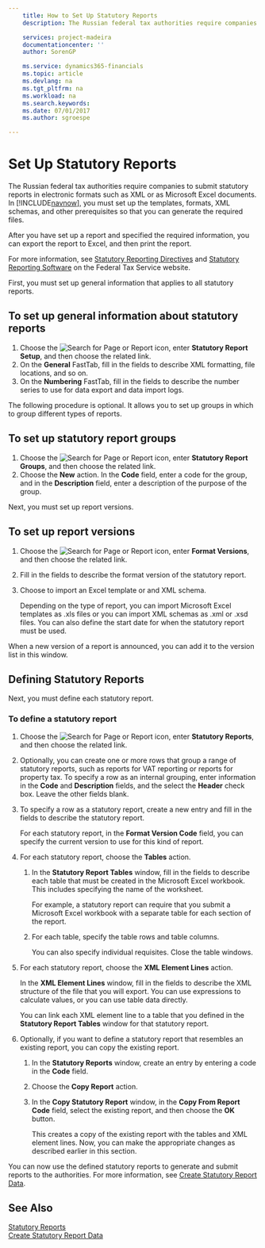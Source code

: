 ```yaml
---
    title: How to Set Up Statutory Reports
    description: The Russian federal tax authorities require companies to submit statutory reports in electronic formats such as XML or as Microsoft Excel documents. In [!INCLUDE[navnow](../../includes/navnow_md.md)], you must set up the templates, formats, XML schemas, and other prerequisites so that you can generate the required files.

    services: project-madeira 
    documentationcenter: ''
    author: SorenGP

    ms.service: dynamics365-financials
    ms.topic: article
    ms.devlang: na
    ms.tgt_pltfrm: na
    ms.workload: na
    ms.search.keywords:
    ms.date: 07/01/2017
    ms.author: sgroespe

---
```

# Set Up Statutory Reports
The Russian federal tax authorities require companies to submit statutory reports in electronic formats such as XML or as Microsoft Excel documents. In [!INCLUDE[navnow](../../includes/navnow_md.md)], you must set up the templates, formats, XML schemas, and other prerequisites so that you can generate the required files.  

After you have set up a report and specified the required information, you can export the report to Excel, and then print the report.  

For more information, see [Statutory Reporting Directives](http://go.microsoft.com/fwlink/?LinkId=216143) and [Statutory Reporting Software](http://go.microsoft.com/fwlink/?LinkId=216142) on the Federal Tax Service website.  

First, you must set up general information that applies to all statutory reports.  

## To set up general information about statutory reports  

1.  Choose the ![Search for Page or Report](../../media/ui-search/search_small.png "Search for Page or Report icon") icon, enter **Statutory Report Setup**, and then choose the related link.  
2.  On the **General** FastTab, fill in the fields to describe XML formatting, file locations, and so on.  
3.  On the **Numbering** FastTab, fill in the fields to describe the number series to use for data export and data import logs.  

The following procedure is optional. It allows you to set up groups in which to group different types of reports.  

## To set up statutory report groups  

1.  Choose the ![Search for Page or Report](../../media/ui-search/search_small.png "Search for Page or Report icon") icon, enter **Statutory Report Groups**, and then choose the related link.  
2.  Choose the **New** action. In the **Code** field, enter a code for the group, and in the **Description** field, enter a description of the purpose of the group.  

Next, you must set up report versions.  

## To set up report versions  

1.  Choose the ![Search for Page or Report](../../media/ui-search/search_small.png "Search for Page or Report icon") icon, enter **Format Versions**, and then choose the related link.  
2.  Fill in the fields to describe the format version of the statutory report.  
3.  Choose to import an Excel template or and XML schema.  

    Depending on the type of report, you can import Microsoft Excel templates as .xls files or you can import XML schemas as .xml or .xsd files. You can also define the start date for when the statutory report must be used.  

When a new version of a report is announced, you can add it to the version list in this window.  

## Defining Statutory Reports  
Next, you must define each statutory report.  

### To define a statutory report  

1.  Choose the ![Search for Page or Report](../../media/ui-search/search_small.png "Search for Page or Report icon") icon, enter **Statutory Reports**, and then choose the related link.  
2.  Optionally, you can create one or more rows that group a range of statutory reports, such as reports for VAT reporting or reports for property tax. To specify a row as an internal grouping, enter information in the **Code** and **Description** fields, and the select the **Header** check box. Leave the other fields blank.  
3.  To specify a row as a statutory report, create a new entry and fill in the fields to describe the statutory report.  

    For each statutory report, in the **Format Version Code** field, you can specify the current version to use for this kind of report.  

4.  For each statutory report, choose the **Tables** action.  

    1.  In the **Statutory Report Tables** window, fill in the fields to describe each table that must be created in the Microsoft Excel workbook. This includes specifying the name of the worksheet.  

        For example, a statutory report can require that you submit a Microsoft Excel workbook with a separate table for each section of the report.  

    2.  For each table, specify the table rows and table columns.  

        You can also specify individual requisites. Close the table windows.  

5.  For each statutory report, choose the **XML Element Lines** action.  

    In the **XML Element Lines** window, fill in the fields to describe the XML structure of the file that you will export. You can use expressions to calculate values, or you can use table data directly.  

    You can link each XML element line to a table that you defined in the **Statutory Report Tables** window for that statutory report.  

6.  Optionally, if you want to define a statutory report that resembles an existing report, you can copy the existing report.  

    1.  In the **Statutory Reports** window, create an entry by entering a code in the **Code** field.  
    2.  Choose the **Copy Report** action.  
    3.  In the **Copy Statutory Report** window, in the **Copy From Report Code** field, select the existing report, and then choose the **OK** button.  

        This creates a copy of the existing report with the tables and XML element lines. Now, you can make the appropriate changes as described earlier in this section.  

You can now use the defined statutory reports to generate and submit reports to the authorities. For more information, see [Create Statutory Report Data](how-to-create-statutory-report-data.md).  

## See Also  
 [Statutory Reports](statutory-reports.md)   
 [Create Statutory Report Data](how-to-create-statutory-report-data.md)
